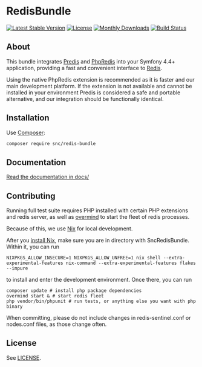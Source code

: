 # RedisBundle #
[![Latest Stable Version](https://poser.pugx.org/snc/redis-bundle/v/stable?format=flat-square)](https://packagist.org/packages/snc/redis-bundle)
[![License](https://poser.pugx.org/snc/redis-bundle/license?format=flat-square)](https://packagist.org/packages/snc/redis-bundle)
[![Monthly Downloads](https://poser.pugx.org/snc/redis-bundle/d/monthly?format=flat-square)](https://packagist.org/packages/snc/redis-bundle)
[![Build Status](https://github.com/snc/SncRedisBundle/actions/workflows/continuous-integration.yml/badge.svg)](https://github.com/snc/SncRedisBundle/actions)

## About ##

This bundle integrates [Predis](https://github.com/nrk/predis) and [PhpRedis](https://github.com/phpredis/phpredis) into your Symfony 4.4+ application,
providing a fast and convenient interface to [Redis](https://redis.io/).

Using the native PhpRedis extension is recommended as it is faster and our main development platform. If the extension is not available and cannot
be installed in your environment Predis is considered a safe and portable alternative, and our integration should be functionally identical.

## Installation ##

Use [Composer](https://github.com/composer/composer):
```sh
composer require snc/redis-bundle
```

## Documentation ##

[Read the documentation in docs/](docs/)

## Contributing
Running full test suite requires PHP installed with certain PHP extensions and redis server, 
as well as [overmind](https://github.com/DarthSim/overmind) to start the fleet of redis processes.

Because of this, we use [Nix](https://nixos.org/) for local development. 

After you [install Nix](https://github.com/DeterminateSystems/nix-installer), make sure you are in directory with SncRedisBundle.
Within it, you can run
```
NIXPKGS_ALLOW_INSECURE=1 NIXPKGS_ALLOW_UNFREE=1 nix shell --extra-experimental-features nix-command --extra-experimental-features flakes --impure
```

to install and enter the development environment. Once there, you can run
```
composer update # install php package dependencies
overmind start & # start redis fleet
php vendor/bin/phpunit # run tests, or anything else you want with php binary
```

When committing, please do not include changes in redis-sentinel.conf or nodes.conf files, as those change often.

## License ##

See [LICENSE](LICENSE).
